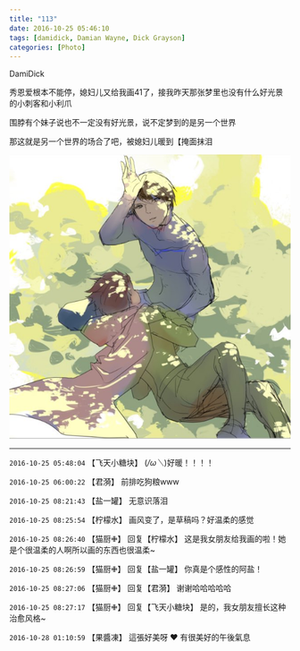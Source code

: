 ```yaml
---
title: "113"
date: 2016-10-25 05:46:10
tags: [damidick, Damian Wayne, Dick Grayson]
categories: [Photo]
---
```


<p>DamiDick</p> 
<p>秀恩爱根本不能停，媳妇儿又给我画41了，接我昨天那张梦里也没有什么好光景的小刺客和小利爪</p> 
<p>围脖有个妹子说也不一定没有好光景，说不定梦到的是另一个世界</p> 
<p>那这就是另一个世界的场合了吧，被媳妇儿暖到【掩面抹泪</p>

![](https://raw.githubusercontent.com/alicewish/meowchain247/master/img_cVZNdzJtQk9JV2RzcW9DSFpxbjhydlpyYks5SWpDOGl2TThjM1FOTkd4b3RNWUNWMmZQSEtnPT0.jpg)

---

`2016-10-25 05:48:04` 【飞天小糖块】 (*/ω＼*)好暖！！！！

`2016-10-25 06:00:22` 【君漪】 前排吃狗粮www

`2016-10-25 08:21:43` 【盐一罐】 无意识落泪

`2016-10-25 08:25:54` 【柠檬水】 画风变了，是草稿吗？好温柔的感觉

`2016-10-25 08:26:40` 【猫厨✙】 回复【柠檬水】 这是我女朋友给我画的啦！她是个很温柔的人啊所以画的东西也很温柔~

`2016-10-25 08:26:59` 【猫厨✙】 回复【盐一罐】 你真是个感性的阿盐！

`2016-10-25 08:27:06` 【猫厨✙】 回复【君漪】 谢谢哈哈哈哈哈

`2016-10-25 08:27:17` 【猫厨✙】 回复【飞天小糖块】 是的，我女朋友擅长这种治愈风格~

`2016-10-28 01:10:59` 【果醬凍】 這張好美呀 ♥ 有很美好的午後氣息
